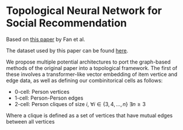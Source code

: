 # Topological Neural Network for Social Recommendation
Based on [this paper](https://arxiv.org/abs/1902.07243) by Fan et al.

The dataset used by this paper can be found [here](https://www.cse.msu.edu/~tangjili/datasetcode/truststudy.htm).

We propose multiple potential architectures to port the graph-based methods of the original paper into a topological framework. The first of these involves a transformer-like vector embedding of item vertice and edge data, as well as defining our combinitorical cells as follows:
- 0-cell: Person vertices
- 1-cell: Person-Person edges
- 2-cell: Person cliques of size $i$, $\forall i \in \{3, 4, ..., n\}\ \exists n \geq 3$

Where a clique is defined as a set of vertices that have mutual edges between all vertices